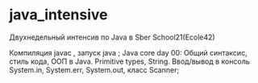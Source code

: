 # java_intensive
Двухнедельный интенсив по Java в Sber School21(Ecole42)

Компиляция javac , запуск java ;
Java core
day 00: Общий синтаксис, стиль кода, ООП в Java. Primitive types, String. Ввод/вывод в консоль System.in, System.err, System.out, класс Scanner;
